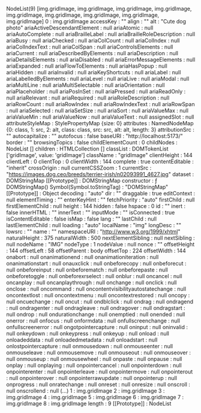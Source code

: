 NodeList(9) [img.gridImage, img.gridImage, img.gridImage, img.gridImage, img.gridImage, img.gridImage, img.gridImage, img.gridImage, img.gridImage]
0
: 
img.gridImage
accessKey
: 
""
align
: 
""
alt
: 
"Cute dog photo"
ariaActiveDescendantElement
: 
null
ariaAtomic
: 
null
ariaAutoComplete
: 
null
ariaBrailleLabel
: 
null
ariaBrailleRoleDescription
: 
null
ariaBusy
: 
null
ariaChecked
: 
null
ariaColCount
: 
null
ariaColIndex
: 
null
ariaColIndexText
: 
null
ariaColSpan
: 
null
ariaControlsElements
: 
null
ariaCurrent
: 
null
ariaDescribedByElements
: 
null
ariaDescription
: 
null
ariaDetailsElements
: 
null
ariaDisabled
: 
null
ariaErrorMessageElements
: 
null
ariaExpanded
: 
null
ariaFlowToElements
: 
null
ariaHasPopup
: 
null
ariaHidden
: 
null
ariaInvalid
: 
null
ariaKeyShortcuts
: 
null
ariaLabel
: 
null
ariaLabelledByElements
: 
null
ariaLevel
: 
null
ariaLive
: 
null
ariaModal
: 
null
ariaMultiLine
: 
null
ariaMultiSelectable
: 
null
ariaOrientation
: 
null
ariaPlaceholder
: 
null
ariaPosInSet
: 
null
ariaPressed
: 
null
ariaReadOnly
: 
null
ariaRelevant
: 
null
ariaRequired
: 
null
ariaRoleDescription
: 
null
ariaRowCount
: 
null
ariaRowIndex
: 
null
ariaRowIndexText
: 
null
ariaRowSpan
: 
null
ariaSelected
: 
null
ariaSetSize
: 
null
ariaSort
: 
null
ariaValueMax
: 
null
ariaValueMin
: 
null
ariaValueNow
: 
null
ariaValueText
: 
null
assignedSlot
: 
null
attributeStyleMap
: 
StylePropertyMap {size: 0}
attributes
: 
NamedNodeMap {0: class, 1: src, 2: alt, class: class, src: src, alt: alt, length: 3}
attributionSrc
: 
""
autocapitalize
: 
""
autofocus
: 
false
baseURI
: 
"http://localhost:5173/"
border
: 
""
browsingTopics
: 
false
childElementCount
: 
0
childNodes
: 
NodeList []
children
: 
HTMLCollection []
classList
: 
DOMTokenList ['gridImage', value: 'gridImage']
className
: 
"gridImage"
clientHeight
: 
144
clientLeft
: 
0
clientTop
: 
0
clientWidth
: 
144
complete
: 
true
contentEditable
: 
"inherit"
crossOrigin
: 
null
currentCSSZoom
: 
1
currentSrc
: 
"https://images.dog.ceo/breeds/terrier-irish/n02093991_4627.jpg"
dataset
: 
DOMStringMap
[[Prototype]]
: 
DOMStringMap
constructor
: 
ƒ DOMStringMap()
Symbol(Symbol.toStringTag)
: 
"DOMStringMap"
[[Prototype]]
: 
Object
decoding
: 
"auto"
dir
: 
""
draggable
: 
true
editContext
: 
null
elementTiming
: 
""
enterKeyHint
: 
""
fetchPriority
: 
"auto"
firstChild
: 
null
firstElementChild
: 
null
height
: 
144
hidden
: 
false
hspace
: 
0
id
: 
""
inert
: 
false
innerHTML
: 
""
innerText
: 
""
inputMode
: 
""
isConnected
: 
true
isContentEditable
: 
false
isMap
: 
false
lang
: 
""
lastChild
: 
null
lastElementChild
: 
null
loading
: 
"auto"
localName
: 
"img"
longDesc
: 
""
lowsrc
: 
""
name
: 
""
namespaceURI
: 
"http://www.w3.org/1999/xhtml"
naturalHeight
: 
375
naturalWidth
: 
500
nextElementSibling
: 
null
nextSibling
: 
null
nodeName
: 
"IMG"
nodeType
: 
1
nodeValue
: 
null
nonce
: 
""
offsetHeight
: 
144
offsetLeft
: 
58
offsetParent
: 
body
offsetTop
: 
224
offsetWidth
: 
144
onabort
: 
null
onanimationend
: 
null
onanimationiteration
: 
null
onanimationstart
: 
null
onauxclick
: 
null
onbeforecopy
: 
null
onbeforecut
: 
null
onbeforeinput
: 
null
onbeforematch
: 
null
onbeforepaste
: 
null
onbeforetoggle
: 
null
onbeforexrselect
: 
null
onblur
: 
null
oncancel
: 
null
oncanplay
: 
null
oncanplaythrough
: 
null
onchange
: 
null
onclick
: 
null
onclose
: 
null
oncommand
: 
null
oncontentvisibilityautostatechange
: 
null
oncontextlost
: 
null
oncontextmenu
: 
null
oncontextrestored
: 
null
oncopy
: 
null
oncuechange
: 
null
oncut
: 
null
ondblclick
: 
null
ondrag
: 
null
ondragend
: 
null
ondragenter
: 
null
ondragleave
: 
null
ondragover
: 
null
ondragstart
: 
null
ondrop
: 
null
ondurationchange
: 
null
onemptied
: 
null
onended
: 
null
onerror
: 
null
onfocus
: 
null
onformdata
: 
null
onfullscreenchange
: 
null
onfullscreenerror
: 
null
ongotpointercapture
: 
null
oninput
: 
null
oninvalid
: 
null
onkeydown
: 
null
onkeypress
: 
null
onkeyup
: 
null
onload
: 
null
onloadeddata
: 
null
onloadedmetadata
: 
null
onloadstart
: 
null
onlostpointercapture
: 
null
onmousedown
: 
null
onmouseenter
: 
null
onmouseleave
: 
null
onmousemove
: 
null
onmouseout
: 
null
onmouseover
: 
null
onmouseup
: 
null
onmousewheel
: 
null
onpaste
: 
null
onpause
: 
null
onplay
: 
null
onplaying
: 
null
onpointercancel
: 
null
onpointerdown
: 
null
onpointerenter
: 
null
onpointerleave
: 
null
onpointermove
: 
null
onpointerout
: 
null
onpointerover
: 
null
onpointerrawupdate
: 
null
onpointerup
: 
null
onprogress
: 
null
onratechange
: 
null
onreset
: 
null
onresize
: 
null
onscroll
: 
null
onscrollend
: 
null
(...)
1
: 
img.gridImage
2
: 
img.gridImage
3
: 
img.gridImage
4
: 
img.gridImage
5
: 
img.gridImage
6
: 
img.gridImage
7
: 
img.gridImage
8
: 
img.gridImage
length
: 
9
[[Prototype]]
: 
NodeList